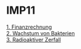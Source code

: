 # IMP11

[1. Finanzrechnung](/1.Finanzrechnung) <br>
[2. Wachstum von Bakterien](/2.Wachstum_Von_Bakterien)<br>
[3. Radioaktiver Zerfall](/2.Wachstum_Von_Bakterien)<br>

